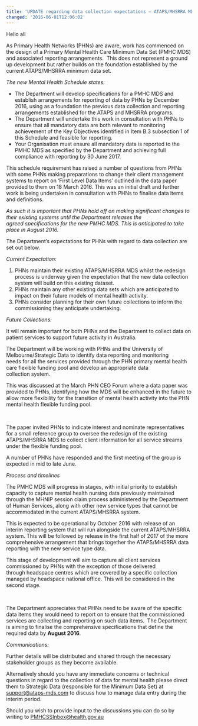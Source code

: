 ```yaml
---
title: 'UPDATE regarding data collection expectations – ATAPS/MHSRRA MDS and the PMHC MDS'
changed: '2016-06-01T12:06:02'
---
```


<p>Hello all</p>
<p>As Primary Health Networks (PHNs) are aware, work has commenced on the design of a Primary Mental Health Care Minimum Data Set (PMHC MDS) and associated reporting arrangements.  This does not represent a ground up development but rather builds on the foundation established by the current ATAPS/MHSRRA minimum data set. </p>
<p><em>The new Mental Health Schedule states:</em></p>
<ul>
<li>The Department will develop specifications for a PMHC MDS and establish arrangements for reporting of data by PHNs by December 2016, using as a foundation the previous data collection and reporting arrangements established for the ATAPS and MHSRRA programs.</li>
<li>The Department will undertake this work in consultation with PHNs to ensure that all mandatory data are both relevant to monitoring achievement of the Key Objectives identified in Item B.3 subsection 1 of this Schedule and feasible for reporting.</li>
<li>Your Organisation must ensure all mandatory data is reported to the PMHC MDS as specified by the Department and achieving full compliance with reporting by 30 June 2017.</li>
</ul>
<p>This schedule requirement has raised a number of questions from PHNs with some PHNs making preparations to change their client management systems to report on ‘First Level Data Items’ outlined in the data paper provided to them on 18 March 2016. This was an initial draft and further work is being undertaken in consultation with PHNs to finalise data items and definitions.   </p>
<p><em>As such it is important that PHNs hold off on making significant changes to their existing systems until the Department releases the agreed specifications for the new PMHC MDS. This is anticipated to take place in August 2016.</em></p>
<p>The Department’s expectations for PHNs with regard to data collection are set out below. </p>
<p><em>Current Expectation:</em></p>
<ol>
<li>PHNs maintain their existing ATAPS/MHSRRA MDS whilst the redesign process is underway given the expectation that the new data collection system will build on this existing dataset.</li>
<li>PHNs maintain any other existing data sets which are anticipated to impact on their future models of mental health activity.</li>
<li>PHNs consider planning for their own future collections to inform the commissioning they anticipate undertaking. </li>
</ol>
<p><em>Future Collections:</em></p>
<p>It will remain important for both PHNs and the Department to collect data on patient services to support future activity in Australia.</p>
<p>The Department will be working with PHNs and the University of Melbourne/Strategic Data to identify data reporting and monitoring needs for all the services provided through the PHN primary mental health care flexible funding pool and develop an appropriate data collection system.  </p>
<p>This was discussed at the March PHN CEO Forum where a data paper was provided to PHNs, identifying how the MDS will be enhanced in the future to allow more flexibility for the transition of mental health activity into the PHN mental health flexible funding pool. </p>
<p> </p>
<p>The paper invited PHNs to indicate interest and nominate representatives for a small reference group to oversee the redesign of the existing ATAPS/MHSRRA MDS to collect client information for all service streams under the flexible funding pool.</p>
<p>A number of PHNs have responded and the first meeting of the group is expected in mid to late June. </p>
<p><em>Process and timelines</em></p>
<p>The PMHC MDS will progress in stages, with initial priority to establish capacity to capture mental health nursing data previously maintained through the MHNIP session claim process administered by the Department of Human Services, along with other new service types that cannot be accommodated in the current ATAPS/MHSRRA system.</p>
<p>This is expected to be operational by October 2016 with release of an interim reporting system that will run alongside the current ATAPS/MHSRRA system. This will be followed by release in the first half of 2017 of the more comprehensive arrangement that brings together the ATAPS/MHSRRA data reporting with the new service type data.</p>
<p>This stage of development will aim to capture all client services commissioned by PHNs with the exception of those delivered through headspace centres which are covered by a specific collection managed by headspace national office. This will be considered in the second stage.</p>
<p>  </p>
<p>The Department appreciates that PHNs need to be aware of the specific data items they would need to report on to ensure that the commissioned services are collecting and reporting on such data items.  The Department is aiming to finalise the comprehensive specifications that define the required data by <strong>August 2016</strong>.</p>
<p><em>Communications:</em></p>
<p>Further details will be distributed and shared through the necessary stakeholder groups as they become available. </p>
<p>Alternatively should you have any immediate concerns or technical questions in regard to the collection of data for mental health please direct them to Strategic Data (responsible for the Minimum Data Set) at <a href="mailto:support@ataps-mds.com">support@ataps-mds.com</a> to discuss how to manage data entry during the interim period. </p>
<p>Should you wish to provide input to the discussions you can do so by writing to <a href="mailto:PMHCSSInbox@health.gov.au">PMHCSSInbox@health.gov.au</a></p>
